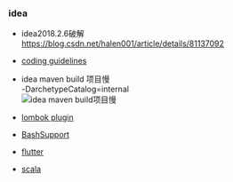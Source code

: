 ### idea
- idea2018.2.6破解  
https://blog.csdn.net/halen001/article/details/81137092

- [coding guidelines](https://plugins.jetbrains.com/plugin/10046-alibaba-java-coding-guidelines)

- idea maven build 项目慢  
  -DarchetypeCatalog=internal  
  ![idea maven build项目慢](https://github.com/Dongzai1005/learning/blob/master/notes/src/main/java/wang/xiaoluobo/images/idea01.png)
  
- [lombok plugin](https://plugins.jetbrains.com/plugin/6317-lombok-plugin)

- [BashSupport](https://plugins.jetbrains.com/plugin/4230-bashsupport)

- [flutter](https://plugins.jetbrains.com/plugin/9212-flutter)

- [scala](https://plugins.jetbrains.com/plugin/1347-scala)





